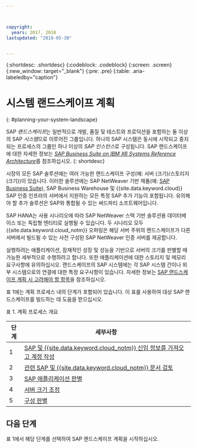 ```yaml
---



copyright:
  years: 2017, 2018
lastupdated: "2018-05-30"


---
```


{:shortdesc: .shortdesc}
{:codeblock: .codeblock}
{:screen: .screen}
{:new_window: target="_blank"}
{:pre: .pre}
{:table: .aria-labeledby="caption"}

# 시스템 랜드스케이프 계획
{: #planning-your-system-landscape}

SAP *랜드스케이프*는 일반적으로 개발, 품질 및 테스트와 프로덕션을 포함하는 둘 이상의 SAP *시스템*으로 이루어진 그룹입니다. 하나의 SAP 시스템은 동시에 시작되고 중지되는 프로세스의 그룹인 하나 이상의 *SAP 인스턴스*로 구성됩니다. SAP 랜드스케이프에 대한 자세한 정보는 [*SAP Business Suite on IBM X6 Systems Reference Architecture*](https://lenovopress.com/redp5073.pdf)를 참조하십시오. 
{: shortdesc}

시장의 모든 SAP 솔루션에는 여러 가능한 랜드스케이프 구성(예: 서버 (크기)/스토리지 (크기))이 있습니다. 이러한 솔루션에는 SAP NetWeaver 기반 제품(예: [SAP Business Suite](https://open.sap.com/courses/suitehana1)), SAP Business Warehouse 및 {{site.data.keyword.cloud}} SAP 인증 인프라의 서버에서 지원하는 모든 특정 SAP 추가 기능이 포함됩니다. 유의해야 할 추가 솔루션은 SAP와 통합될 수 있는 써드파티 소프트웨어입니다. 

SAP HANA는 사용 시나리오에 따라 SAP NetWeaver 스택 기반 솔루션용 데이터베이스 또는 독립형 엔티티로 실행될 수 있습니다. 두 시나리오 모두 {{site.data.keyword.cloud_notm}} 오퍼링은 해당 서버 주위의 랜드스케이프가 다른 서버에서 빌드될 수 있는 사전 구성된 SAP NetWeaver 인증 서버를 제공합니다.

실행하려는 애플리케이션, 잠재적인 성장 및 성능을 기반으로 서버의 크기를 판별할 때 가능한 세부적으로 수행하려고 합니다. 또한 애플리케이션에 대한 스토리지 및 메모리 요구사항에 유의하십시오. 랜드스케이프의 SAP 시스템에는 각 SAP 시스템 간이나 외부 시스템으로의 연결에 대한 특정 요구사항이 있습니다. 자세한 정보는 [SAP 랜드스케이프 계획 시 고려해야 할 항목](/docs/infrastructure/sap-hana/hana-considerations.html)을 참조하십시오.

표 1에는 계획 프로세스 내의 단계가 포함되어 있습니다. 이 표를 사용하여 대상 SAP 랜드스케이프를 빌드하는 데 도움을 받으십시오.

표 1. 계획 프로세스 개요

|단계 |세부사항 |
| --- | --- |
|1 |[SAP 및 {{site.data.keyword.cloud_notm}} 신임 정보를 가져오고 계정 작성](/docs/infrastructure/sap-hana/hana-get-credentials.html) |
|2 |[관련 SAP 및 {{site.data.keyword.cloud_notm}} 문서 검토](/docs/infrastructure/sap-hana/hana-review-doc.html) |
|3 |[SAP 애플리케이션 판별](/docs/infrastructure/sap-hana/hana-determine-apps.html) |
|4 |[서버 크기 조정](/docs/infrastructure/sap-hana/hana-size-server.html) |
|5 |[구성 판별](/docs/infrastructure/sap-hana/hana-determine-configuration.html) |

## 다음 단계

표 1에서 해당 단계를 선택하여 SAP 랜드스케이프 계획을 시작하십시오.
